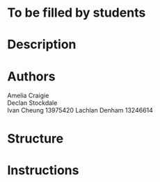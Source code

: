 # To be filled by students

# Description

# Authors
Amelia Craigie  
Declan Stockdale  
Ivan Cheung 13975420
Lachlan Denham 13246614

# Structure

# Instructions
